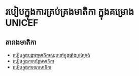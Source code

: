 # របៀបក្នុងការគ្រប់គ្រងមាតិកា ក្នុងគម្រោង UNICEF

## តារាងមាតិកា

- [របៀបក្នុងបង្ហាញមាតិកាសរុបនៅក្នុងផ្ទាំងគ្រប់គ្រង់](front-dash-page.md)
- [របៀបក្នុងការបន្ថែមមាតិកា](upload-content.md)
- [របៀបក្នុងការលុបមាតិកា](delete-content.md)